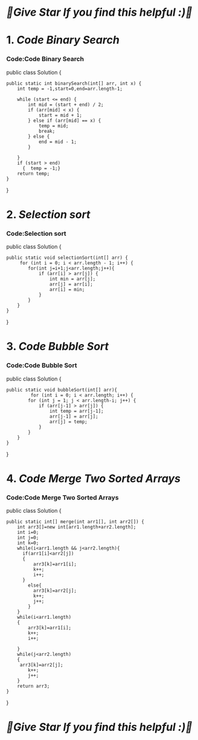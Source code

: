 # ***🌟Give Star If you find this helpful :)🌟***

# 1. ***Code Binary Search***
### Code:Code Binary Search
public class Solution { 

    public static int binarySearch(int[] arr, int x) {
        int temp = -1,start=0,end=arr.length-1;
        
        while (start <= end) {
            int mid = (start + end) / 2;
            if (arr[mid] < x) {
                start = mid + 1;
            } else if (arr[mid] == x) {
                temp = mid;
                break;
            } else {
                end = mid - 1;
            }
            
        }
        if (start > end)
          {  temp = -1;}
        return temp;
    }
    
}

# 2. ***Selection sort***
### Code:Selection sort
public class Solution {  

    public static void selectionSort(int[] arr) {
    	 for (int i = 0; i < arr.length - 1; i++) {
            for(int j=i+1;j<arr.length;j++){
                if (arr[i] > arr[j]) {
                    int min = arr[j];
                    arr[j] = arr[i];
                    arr[i] = min;
                }
            }     
        }
    }   
}

# 3. ***Code Bubble Sort***
### Code:Code Bubble Sort
public class Solution {  

    public static void bubbleSort(int[] arr){
    	     for (int i = 0; i < arr.length; i++) {
            for (int j = 1; j < arr.length-i; j++) {
                if (arr[j-1] > arr[j]) {
                    int temp = arr[j-1];
                    arr[j-1] = arr[j];
                    arr[j] = temp;
                }
            }
        }
    }  

}

# 4. ***Code Merge Two Sorted Arrays***
### Code:Code Merge Two Sorted Arrays
public class Solution {  

    public static int[] merge(int arr1[], int arr2[]) {
        int arr3[]=new int[arr1.length+arr2.length];
        int i=0;
        int j=0;
        int k=0;
        while(i<arr1.length && j<arr2.length){
          if(arr1[i]<arr2[j])
          {
              arr3[k]=arr1[i];
              k++;
              i++;
          }
            else{
              arr3[k]=arr2[j];
              k++;
              j++;
            }
        }
        while(i<arr1.length)
        {
            arr3[k]=arr1[i];
            k++;
            i++;        
        
        }
        while(j<arr2.length)
        {
         arr3[k]=arr2[j];
            k++;
            j++;    
        }
        return arr3;
    }

}


# ***🌟Give Star If you find this helpful :)🌟***
